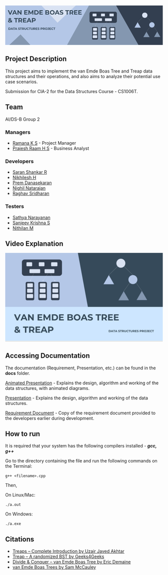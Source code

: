 ![van Emde Boas Tree & Treap](static/banner.png?raw=true)

## Project Description

This project aims to implement the van Emde Boas Tree and Treap data structures and their operations, and also aims to analyze their potential use case scenarios.

Submission for CIA-2 for the Data Structures Course - CS1006T.

## Team

AI/DS-B Group 2

### Managers

- [Ramana K S](https://www.github.com/Ignia707) - Project Manager
- [Prajesh Raam H S](https://www.github.com/hotaru-hspr) - Business Analyst

### Developers

- [Saran Shankar R](https://www.github.com/try3d)
- [Nikhilesh H](https://www.github.com/Nikhilesh-H)
- [Prem Danasekaran](https://www.github.com/Black-Hawk-005)
- [Nighil Natarajan](https://www.github.com/nighil05)
- [Raghav Sridharan](https://www.github.com/raghavsridharan)

### Testers

- [Sathya Narayanan](https://www.github.com/Sathya4683)
- [Sanjeev Krishna S](https://www.github.com/sanjeevkrishna2114)
- [Nithilan M](https://www.github.com/MadeForMoney)

## Video Explanation

[![YouTube video](static/thumb.png)](https://www.youtube.com/watch?v=szGnCc3TdcA "van Emde Boas Tree and Treap | Data Structures")

## Accessing Documentation

The documentation (Requirement, Presentation, etc.) can be found in the **docs** folder.

[Animated Presentation](docs/Presentation_animated.ppsx) - Explains the design, algorithm and working of the data structures, with animated diagrams.

[Presentation](docs/Presentation.pdf) - Explains the design, algorithm and working of the data structures.

[Requirement Document](docs/Requirements.pdf) - Copy of the requirement document provided to the developers earlier during development.

## How to run

It is required that your system has the following compilers installed - **_gcc, g++_**

Go to the directory containing the file and run the following commands on the Terminal:

```
g++ <filename>.cpp
```

Then,

On Linux/Mac:

```
./a.out
```

On Windows:

```
./a.exe
```

## Citations

- [Treaps – Complete Introduction by Uzair Javed Akhtar](https://www.youtube.com/watch?v=ZNtC4oUaQ8A)
- [Treap – A randomized BST by Geeks4Geeks](https://www.geeksforgeeks.org/treap-a-randomized-binary-search-tree/)
- [Divide & Conquer – van Emde Boas Tree by Eric Demaine](https://ocw.mit.edu/courses/6-046j-design-and-analysis-of-algorithms-spring-2015/resources/lecture-4-divide-conquer-van-emde-boas-trees/)
- [van Emde Boas Trees by Sam McCauley](https://williams-cs.github.io/cs358-f21/lectures/lecture23/veb.pdf)
